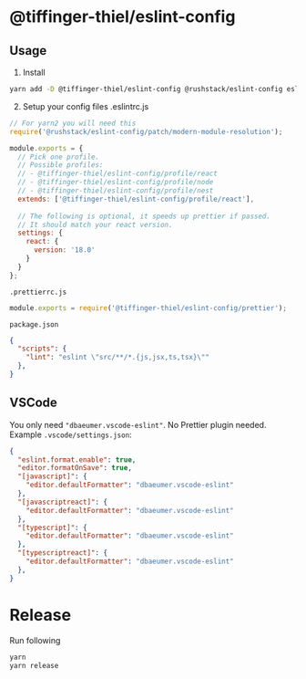 # @tiffinger-thiel/eslint-config

## Usage

1. Install
```sh
yarn add -D @tiffinger-thiel/eslint-config @rushstack/eslint-config eslint
```
2. Setup your config files
.eslintrc.js
```js
// For yarn2 you will need this
require('@rushstack/eslint-config/patch/modern-module-resolution');

module.exports = {
  // Pick one profile.
  // Possible profiles:
  // - @tiffinger-thiel/eslint-config/profile/react
  // - @tiffinger-thiel/eslint-config/profile/node
  // - @tiffinger-thiel/eslint-config/profile/nest
  extends: ['@tiffinger-thiel/eslint-config/profile/react'],
  
  // The following is optional, it speeds up prettier if passed.
  // It should match your react version.
  settings: {
    react: {
      version: '18.0'
    }
  }
};
```

`.prettierrc.js`
```js
module.exports = require('@tiffinger-thiel/eslint-config/prettier');
```

`package.json`
```json
{
  "scripts": {
    "lint": "eslint \"src/**/*.{js,jsx,ts,tsx}\""
  },
}
```

## VSCode
You only need `"dbaeumer.vscode-eslint"`. No Prettier plugin needed.
Example `.vscode/settings.json`:
```json
{
  "eslint.format.enable": true,
  "editor.formatOnSave": true,
  "[javascript]": {
    "editor.defaultFormatter": "dbaeumer.vscode-eslint"
  },
  "[javascriptreact]": {
    "editor.defaultFormatter": "dbaeumer.vscode-eslint"
  },
  "[typescript]": {
    "editor.defaultFormatter": "dbaeumer.vscode-eslint"
  },
  "[typescriptreact]": {
    "editor.defaultFormatter": "dbaeumer.vscode-eslint"
  },
}
```

# Release

Run following 

```bash
yarn
yarn release
```
